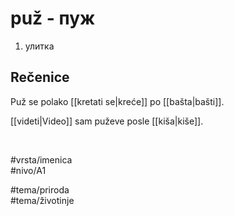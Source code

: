 # puž - пуж

1. улитка  

## Rečenice

Puž se polako [[kretati se|kreće]] po [[bašta|bašti]].  

[[videti|Video]] sam puževe posle [[kiša|kiše]].  

<br>

#vrsta/imenica  
#nivo/A1  

#tema/priroda  
#tema/životinje  
